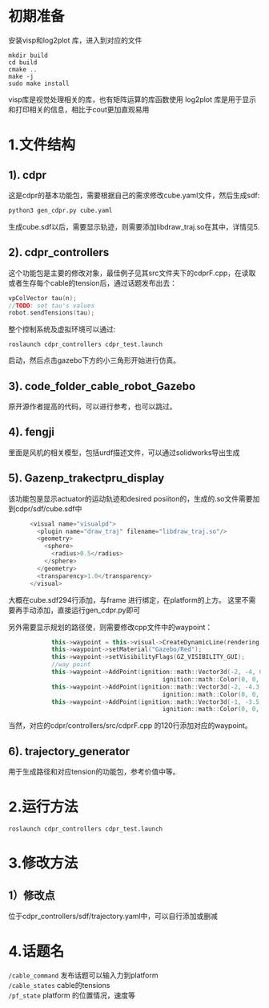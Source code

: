 # 初期准备
安装visp和log2plot 库，进入到对应的文件
```shell
mkdir build
cd build
cmake ..
make -j
sudo make install
```
visp库是视觉处理相关的库，也有矩阵运算的库函数使用
log2plot 库是用于显示和打印相关的信息，相比于cout更加直观易用

# 1.文件结构

## 1). cdpr
这是cdpr的基本功能包，需要根据自己的需求修改cube.yaml文件，然后生成sdf:
```python
python3 gen_cdpr.py cube.yaml
```
生成cube.sdf以后，需要显示轨迹，则需要添加libdraw_traj.so在其中，详情见5.

## 2). cdpr_controllers
这个功能包是主要的修改对象，最佳例子见其src文件夹下的cdprF.cpp，在读取或者生存每个cable的tension后，通过话题发布出去：
```c++
vpColVector tau(n);
//TODO: set tau's values
robot.sendTensions(tau);
```
整个控制系统及虚拟环境可以通过:
```shell
roslaunch cdpr_controllers cdpr_test.launch
```
启动，然后点击gazebo下方的小三角形开始进行仿真。

## 3). code_folder_cable_robot_Gazebo
原开源作者提高的代码，可以进行参考，也可以跳过。
## 4). fengji
里面是风机的相关模型，包括urdf描述文件，可以通过solidworks导出生成
## 5). Gazenp_trakectpru_display
该功能包是显示actuator的运动轨迹和desired posiiton的，生成的.so文件需要加到cdpr/sdf/cube.sdf中
```python
      <visual name="visualpd">
        <plugin name="draw_traj" filename="libdraw_traj.so"/>
        <geometry>
          <sphere>
            <radius>0.5</radius>
          </sphere>
        </geometry>
        <transparency>1.0</transparency>
      </visual>
```
大概在cube.sdf294行添加，与frame 进行绑定，在platform的上方。
这里不需要再手动添加，直接运行gen_cdpr.py即可

另外需要显示规划的路径使，则需要修改cpp文件中的waypoint：
```c++
            this->waypoint = this->visual->CreateDynamicLine(rendering::RENDERING_LINE_STRIP);
            this->waypoint->setMaterial("Gazebo/Red");
            this->waypoint->setVisibilityFlags(GZ_VISIBILITY_GUI);
            //way point 
            this->waypoint->AddPoint(ignition::math::Vector3d(-2, -4, 0), 
                                           ignition::math::Color(0, 0, 1, 1.0));
            this->waypoint->AddPoint(ignition::math::Vector3d(-2, -4.3, 1), 
                                           ignition::math::Color(0, 0, 1, 1.0));
            this->waypoint->AddPoint(ignition::math::Vector3d(-1, -3.5, 2.0), 
                                           ignition::math::Color(0, 0, 1, 1.0));
```
当然，对应的cdpr/controllers/src/cdprF.cpp 的120行添加对应的waypoint。
## 6). trajectory_generator
用于生成路径和对应tension的功能包，参考价值中等。

# 2.运行方法

```shell
roslaunch cdpr_controllers cdpr_test.launch
```

# 3.修改方法

## 1）修改点
位于cdpr_controllers/sdf/trajectory.yaml中，可以自行添加或删减

# 4.话题名
```/cable_command``` 发布话题可以输入力到platform\
```/cable_states```  cable的tensions\
```/pf_state```      platform 的位置情况，速度等